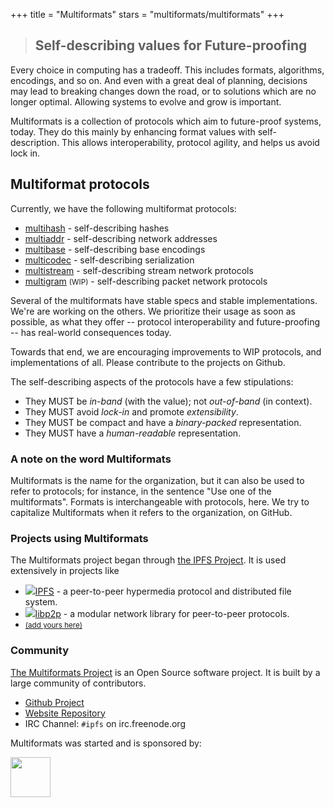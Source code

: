 +++
title = "Multiformats"
stars = "multiformats/multiformats"
+++

> ## Self-describing values for Future-proofing

Every choice in computing has a tradeoff. This includes formats, algorithms, encodings, and so on. And even with a great deal of planning, decisions may lead to breaking changes down the road, or to solutions which are no longer optimal. Allowing systems to evolve and grow is important.

Multiformats is a collection of protocols which aim to future-proof systems, today. They do this mainly by enhancing format values with self-description. This allows interoperability, protocol agility, and helps us avoid lock in.

## Multiformat protocols

Currently, we have the following multiformat protocols:

- [multihash](./multihash) - self-describing <span class="mfc mfc-multihash">hashes</span>
- [multiaddr](./multiaddr) - self-describing <span class="mfc mfc-multiaddr">network addresses</span>
- [multibase](https://github.com/multiformats/multibase) - self-describing <span class="mfc mfc-multibase">base encodings</span>
- [multicodec](https://github.com/multiformats/multicodec) - self-describing <span class="mfc mfc-multicodec">serialization</span>
- [multistream](https://github.com/multiformats/multistream) - self-describing <span class="mfc mfc-multistream">stream network protocols</span>
- [multigram](https://github.com/multiformats/multigram) <small>(WIP)</small> - self-describing <span class="mfc mfc-multigram">packet network protocols</span>

<!--
- [multikey](https://github.com/ipfs/specs/issues/58) <small>(WIP)</small> - self-describing <span class="mfc mfc-multikey">keys and proofs</span>
 -->

Several of the multiformats have stable specs and stable implementations. We're are working on the others. We prioritize their usage as soon as possible, as what they offer -- protocol interoperability and future-proofing -- has real-world consequences today.

Towards that end, we are encouraging improvements to WIP protocols, and implementations of all. Please contribute to the projects on Github.

The self-describing aspects of the protocols have a few stipulations:

- They MUST be _in-band_ (with the value); not _out-of-band_ (in context).
- They MUST avoid _lock-in_ and promote _extensibility_.
- They MUST be compact and have a _binary-packed_ representation.
- They MUST have a _human-readable_ representation.


### A note on the word Multiformats

Multiformats is the name for the organization, but it can also be used to refer to protocols; for instance, in the sentence "Use one of the multiformats". Formats is interchangeable with protocols, here. We try to capitalize Multiformats when it refers to the organization, on GitHub.

### Projects using Multiformats

The Multiformats project began through [the IPFS Project](https://ipfs.io). It is used extensively in projects like

<ul class="project-list">
	<li>
		<a href="https://ipfs.io"><img src="projects/ipfs.png" />IPFS</a>
		- a peer-to-peer hypermedia protocol and distributed file system.
	</li>
	<li>
		<a href="https://github.com/libp2p/libp2p">
		<img src="projects/libp2p.png" />libp2p</a>
		- a modular network library for peer-to-peer protocols.
	</li>
	<li>
		<small><a href="https://github.com/multiformats/website/blob/master/content/index.md">(add yours here)</a></small>
	</li>
</ul>

### Community

<a href="/">The Multiformats Project</a> is an Open Source software project. It is built by a large community of contributors.

- [Github Project](https://github.com/multiformats/multiformats)
- [Website Repository](https://github.com/multiformats/website)
- IRC Channel: `#ipfs` on irc.freenode.org

Multiformats was started and is sponsored by:

<a href="http://ipn.io">
<img src="protocol-labs-logo.png" height="64px" />
</a>
